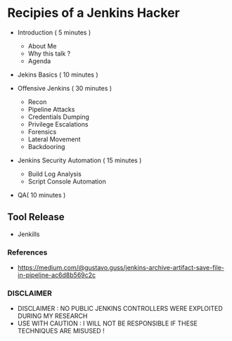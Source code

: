# Recipies of a Jenkins Hacker

- Introduction ( 5 minutes )
   - About Me
   - Why this talk ?
   - Agenda
   
- Jekins Basics ( 10 minutes ) 

- Offensive Jenkins ( 30 minutes )
   - Recon
   - Pipeline Attacks
   - Credentials Dumping
   - Privilege Escalations
   - Forensics
   - Lateral Movement
   - Backdooring
   
- Jenkins Security Automation ( 15 minutes )
   - Build Log Analysis
   - Script Console Automation
   
- QA( 10 minutes )

## Tool Release

- Jenkills 

### References
- https://medium.com/@gustavo.guss/jenkins-archive-artifact-save-file-in-pipeline-ac6d8b569c2c

### DISCLAIMER

- DISCLAIMER : NO PUBLIC JENKINS CONTROLLERS WERE EXPLOITED DURING MY RESEARCH
- USE WITH CAUTION : I WILL NOT BE RESPONSIBLE IF THESE TECHNIQUES ARE MISUSED !
